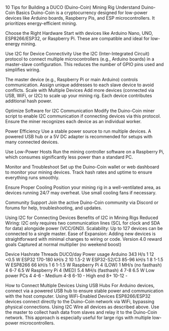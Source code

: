 10 Tips for Building a DUCO (Duino-Coin) Mining Rig
Understand Duino-Coin Basics
Duino-Coin is a cryptocurrency designed for low-power devices like Arduino boards, Raspberry Pis, and ESP microcontrollers. It prioritizes energy-efficient mining.

Choose the Right Hardware
Start with devices like Arduino Nano, UNO, ESP8266/ESP32, or Raspberry Pi. These are compatible and ideal for low-energy mining.

Use I2C for Device Connectivity
Use the I2C (Inter-Integrated Circuit) protocol to connect multiple microcontrollers (e.g., Arduino boards) in a master-slave configuration. This reduces the number of GPIO pins used and simplifies wiring.

The master device (e.g., Raspberry Pi or main Arduino) controls communication.
Assign unique addresses to each slave device to avoid conflicts.
Scale with Multiple Devices
Add more devices (connected via USB, WiFi, or I2C) to scale up your mining rig. Each device contributes additional hash power.

Optimize Software for I2C Communication
Modify the Duino-Coin miner script to enable I2C communication if connecting devices via this protocol. Ensure the miner recognizes each device as an individual worker.

Power Efficiency
Use a stable power source to run multiple devices. A powered USB hub or a 5V DC adapter is recommended for setups with many connected devices.

Use Low-Power Hosts
Run the mining controller software on a Raspberry Pi, which consumes significantly less power than a standard PC.

Monitor and Troubleshoot
Set up the Duino-Coin wallet or web dashboard to monitor your mining devices. Track hash rates and uptime to ensure everything runs smoothly.

Ensure Proper Cooling
Position your mining rig in a well-ventilated area, as devices running 24/7 may overheat. Use small cooling fans if necessary.

Community Support
Join the active Duino-Coin community via Discord or forums for help, troubleshooting, and updates.

Using I2C for Connecting Devices
Benefits of I2C in Mining Rigs
Reduced Wiring: I2C only requires two communication lines (SCL for clock and SDA for data) alongside power (VCC/GND).
Scalability: Up to 127 devices can be connected to a single master.
Ease of Expansion: Adding new devices is straightforward with minimal changes to wiring or code.
Version 4.0 reward goals
Captured at normal multiplier (no weekend boost)

Device	Hashrate	Threads	DUCO/day	Power usage
Arduino	343 H/s	1	12	<0.5 W
ESP32	170-180 kH/s	2	10	1.5-2 W
ESP32-S2/C3	85-96 kH/s	1	8	1-1.5 W
ESP8266	66 kH/s	1	6	1-1.5 W
Raspberry Pi 4 (LOW)	1 MH/s (no fasthash)	4	6-7	6.5 W
Raspberry Pi 4 (MED)	5.4 MH/s (fasthash)	4	7-8	6.5 W
Low power PCs		4	4-6	-
Medium		4-8	6-10	-
High end		8+	10-12	-

How to Connect Multiple Devices
Using USB Hubs
For Arduino devices, connect via a powered USB hub to ensure stable power and communication with the host computer.
Using WiFi-Enabled Devices
ESP8266/ESP32 devices connect directly to the Duino-Coin network via WiFi, bypassing physical connections.
Using I2C
Wire all devices as described above.
Use the master to collect hash data from slaves and relay it to the Duino-Coin network.
This approach is especially useful for large rigs with multiple low-power microcontrollers.
